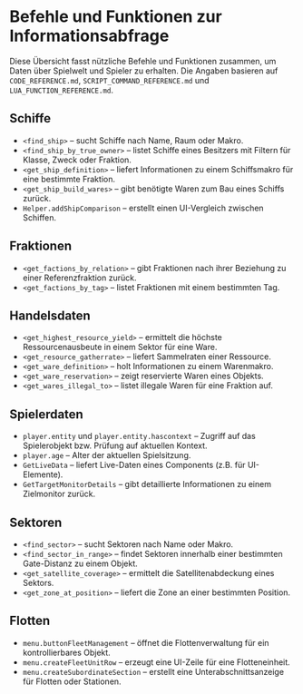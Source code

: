 # Befehle und Funktionen zur Informationsabfrage

Diese Übersicht fasst nützliche Befehle und Funktionen zusammen, um Daten über Spielwelt und Spieler zu erhalten. Die Angaben basieren auf `CODE_REFERENCE.md`, `SCRIPT_COMMAND_REFERENCE.md` und `LUA_FUNCTION_REFERENCE.md`.

## Schiffe
- `<find_ship>` – sucht Schiffe nach Name, Raum oder Makro.
- `<find_ship_by_true_owner>` – listet Schiffe eines Besitzers mit Filtern für Klasse, Zweck oder Fraktion.
- `<get_ship_definition>` – liefert Informationen zu einem Schiffsmakro für eine bestimmte Fraktion.
- `<get_ship_build_wares>` – gibt benötigte Waren zum Bau eines Schiffs zurück.
- `Helper.addShipComparison` – erstellt einen UI-Vergleich zwischen Schiffen.

## Fraktionen
- `<get_factions_by_relation>` – gibt Fraktionen nach ihrer Beziehung zu einer Referenzfraktion zurück.
- `<get_factions_by_tag>` – listet Fraktionen mit einem bestimmten Tag.

## Handelsdaten
- `<get_highest_resource_yield>` – ermittelt die höchste Ressourcenausbeute in einem Sektor für eine Ware.
- `<get_resource_gatherrate>` – liefert Sammelraten einer Ressource.
- `<get_ware_definition>` – holt Informationen zu einem Warenmakro.
- `<get_ware_reservation>` – zeigt reservierte Waren eines Objekts.
- `<get_wares_illegal_to>` – listet illegale Waren für eine Fraktion auf.

## Spielerdaten
- `player.entity` und `player.entity.hascontext` – Zugriff auf das Spielerobjekt bzw. Prüfung auf aktuellen Kontext.
- `player.age` – Alter der aktuellen Spielsitzung.
- `GetLiveData` – liefert Live-Daten eines Components (z.B. für UI-Elemente).
- `GetTargetMonitorDetails` – gibt detaillierte Informationen zu einem Zielmonitor zurück.

## Sektoren
- `<find_sector>` – sucht Sektoren nach Name oder Makro.
- `<find_sector_in_range>` – findet Sektoren innerhalb einer bestimmten Gate-Distanz zu einem Objekt.
- `<get_satellite_coverage>` – ermittelt die Satellitenabdeckung eines Sektors.
- `<get_zone_at_position>` – liefert die Zone an einer bestimmten Position.

## Flotten
- `menu.buttonFleetManagement` – öffnet die Flottenverwaltung für ein kontrollierbares Objekt.
- `menu.createFleetUnitRow` – erzeugt eine UI-Zeile für eine Flotteneinheit.
- `menu.createSubordinateSection` – erstellt eine Unterabschnittsanzeige für Flotten oder Stationen.

